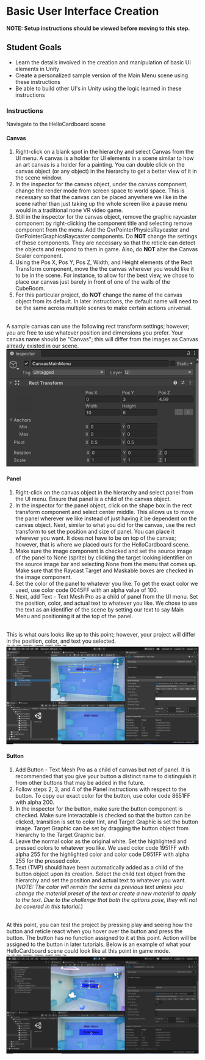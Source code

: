 # Basic User Interface Creation
<b>NOTE: Setup instructions should be viewed before moving to this step. </b>

## Student Goals ##
- Learn the details involved in the creation and manipulation of basic UI elements in Unity
- Create a personalized sample version of the Main Menu scene using these instructions
- Be able to build other UI's in Unity using the logic learned in these instructions

### Instructions ###
Naviagate to the HelloCardboard scene
#### Canvas ####
1. Right-click on a blank spot in the hierarchy and select Canvas from the UI menu. A canvas is a holder for UI elements in a scene similar to how an art canvas is a holder for a painting. You can double click on the canvas object (or any object) in the hierarchy to get a better view of it in the scene window.
2. In the inspector for the canvas object, under the canvas component, change the render mode from screen space to world space. This is necessary so that the canvas can be placed anywhere we like in the scene rather than just taking up the whole screen like a pause menu would in a traditional none VR video game.
3. Still in the inspector for the canvas object, remove the graphic raycaster component by right-clicking the component title and selecting remove component from the menu. Add the GvrPointerPhysicsRaycaster and GvrPointerGraphicsRaycaster components. Do <b>NOT</b> change the settings of these components. They are necessary so that the reticle can detect the objects and respond to them in game. Also, do <b>NOT</b> alter the Canvas Scaler component.
4. Using the Pos X, Pos Y, Pos Z, Width, and Height elements of the Rect Transform component, move the the canvas wherever you would like it to be in the scene. For instance, to allow for the best view, we chose to place our canvas just barely in front of one of the walls of the CubeRoom.
5. For this particular project, do <b>NOT</b> change the name of the canvas object from its default. In later instructions, the default name will need to be the same across multiple scenes to make certain actions universal. 

</br> A sample canvas can use the following rect transform settings; however; you are free to use whatever position and dimensions you prefer. Your canvas name should be "Canvas"; this will differ from the images as Canvas already existed in our scene.</br>
![Canvas_Rect_Transform_Inspector](Screenshots/Unity/Canvas_Rect_Transform_Inspector.png "Canvas Rect Transform Inspector")

#### Panel ####
1. Right-click on the canvas object in the hierarchy and select panel from the UI menu. Ensure that panel is a child of the canvas object. 
2. In the inspector for the panel object, click on the shape box in the rect transform component and select center middle. This allows us to move the panel wherever we like instead of just having it be dependent on the canvas object. Next, similar to what you did for the canvas, use the rect transform to set the position and size of panel. You can place it wherever you want. It does not have to be on top of the canvas; however, that is where we placed ours for the HelloCardboard scene.
3. Make sure the image component is checked and set the source image of the panel to None (sprite) by clicking the target looking identifier on the source image bar and selecting None from the menu that comes up. Make sure that the Raycast Target and Maskable boxes are checked in the image component.
4. Set the color of the panel to whatever you like. To get the exact color we used, use color code 0045FF with an alpha value of 100.
5. Next, add Text - Text Mesh Pro as a child of panel from the UI menu. Set the position, color, and actual text to whatever you like. We chose to use the text as an identifier of the scene by setting our text to say Main Menu and positioning it at the top of the panel. 

</br> This is what ours looks like up to this point; however, your project will differ in the position, color, and text you selected. </br>
![Panel_Initial_Build_Example](Screenshots/Unity/Panel_Initial_Build_Example.png "Panel Initial Build Example")

#### Button ####
1. Add Button - Text Mesh Pro as a child of canvas but not of panel. It is recommended that you give your button a distinct name to distinguish it from other buttons that may be added in the future.
2. Follow steps 2, 3, and 4 of the Panel instructions with respect to the button. To copy our exact color for the button, use color code 8651FF with alpha 200.
3. In the inspector for the button, make sure the button component is checked. Make sure interactable is checked so that the button can be clicked, transition is set to color tint, and Target Graphic is set the button image. Target Graphic can be set by dragging the button object from hierarchy to the Target Graphic bar.
4. Leave the normal color as the original white. Set the highlighted and pressed colors to whatever you like. We used color code 1951FF with alpha 255 for the highlighted color and color code D951FF with alpha 255 for the pressed color.
5. Text (TMP) should have been automatically added as a child of the button object upon its creation. Select the child text object from the hierarchy and set the position and actual text to whatever you want. (<i>NOTE: The color will remain the same as previous text unless you change the material preset of the text or create a new material to apply to the text. Due to the challenge that both the options pose, they will not be covered in this tutorial.</i>)

</br> At this point, you can test the project by pressing play and seeing how the button and reticle react when you hover over the button and press the button. The button has no function assigned to it at this point. Action will be assigned to the button in later tutorials. Below is an example of what your HelloCardboard scene could look like at this point in game mode. </br>
![UI_Creation_Example_Final](Screenshots/Unity/UI_Creation_Example_Final.png "UI Creation Example Final")
